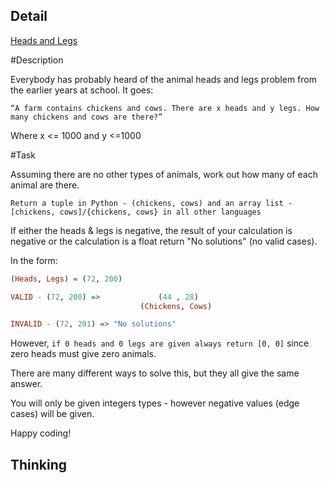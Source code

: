 ## Detail

[Heads and Legs](https://www.codewars.com/kata/heads-and-legs/train/haskell)

\#Description

Everybody has probably heard of the animal heads and legs problem from the earlier years at school. It goes:

`“A farm contains chickens and cows. There are x heads and y legs. How many chickens and cows are there?”`

Where x <= 1000 and y <=1000

\#Task

Assuming there are no other types of animals, work out how many of each animal are there. 

`Return a tuple in Python - (chickens, cows) and an array list - [chickens, cows]/{chickens, cows} in all other languages`

If either the heads & legs is negative, the result of your calculation is negative or the calculation is a float return "No solutions" (no valid cases).

In the form:

```haskell
(Heads, Legs) = (72, 200)

VALID - (72, 200) =>             (44 , 28) 
                             (Chickens, Cows)

INVALID - (72, 201) => "No solutions"
```

However, `if 0 heads and 0 legs are given always return [0, 0]` since zero heads must give zero animals.

There are many different ways to solve this, but they all give the same answer.

You will only be given integers types - however negative values (edge cases) will be given. 

Happy coding!

## Thinking